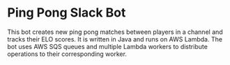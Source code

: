 # Ping Pong Slack Bot
This bot creates new ping pong matches between players in a channel and tracks their ELO scores. It is written in Java and runs on AWS Lambda. The bot uses AWS SQS queues and multiple Lambda workers to distribute operations to their corresponding worker. 
